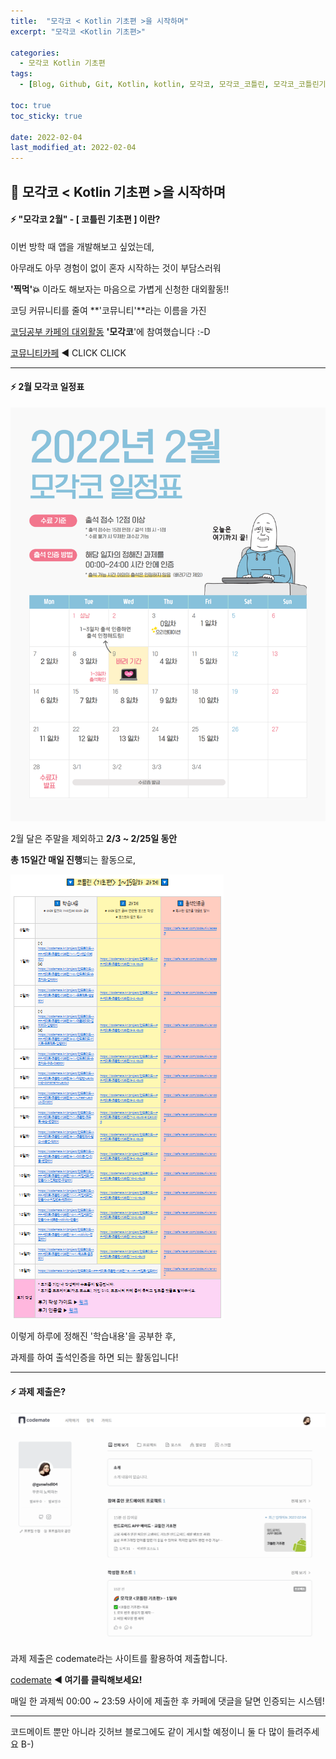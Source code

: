 ```yaml
---
title:  "모각코 < Kotlin 기초편 >을 시작하며"
excerpt: "모각코 <Kotlin 기초편>"

categories:
  - 모각코 Kotlin 기초편
tags:
  - [Blog, Github, Git, Kotlin, kotlin, 모각코, 모각코_코틀린, 모각코_코틀린기초편, 코뮤니티, 대외활동]

toc: true
toc_sticky: true

date: 2022-02-04
last_modified_at: 2022-02-04
---
```


## 🌈 모각코 < Kotlin 기초편 >을 시작하며

#### ⚡ "모각코 2월" - [ 코틀린 기초편 ] 이란?

이번 방학 때 앱을 개발해보고 싶었는데, 

아무래도 아무 경험이 없이 혼자 시작하는 것이 부담스러워 

**'찍먹'💥** 이라도 해보자는 마음으로 가볍게 신청한 대외활동!!

코딩 커뮤니티를 줄여 **'코뮤니티'**라는 이름을 가진 

<u>코딩공부 카페의 대외활동</u> **'모각코**'에 참여했습니다 :-D

[코뮤니티카페](https://cafe.naver.com/codeuniv/60982) ◀ CLICK CLICK

------



#### ⚡ 2월 모각코 일정표

![모각코 일정 달력 최종](https://github.com/2hyunjinn/2hyunjinn.github.io/blob/master/images/2022-02-04-mogakco_0-posting/%EB%AA%A8%EA%B0%81%EC%BD%94%20%EC%9D%BC%EC%A0%95%20%EB%8B%AC%EB%A0%A5%20%EC%B5%9C%EC%A2%85.png?raw=true)

2월 달은 주말을 제외하고 **2/3 ~ 2/25일 동안** 

**총 15일간 매일 진행**되는 활동으로,



![모각코 과제](https://github.com/2hyunjinn/2hyunjinn.github.io/blob/master/images/2022-02-04-mogakco_0-posting/%EB%AA%A8%EA%B0%81%EC%BD%94%20%EA%B3%BC%EC%A0%9C-16439775870321.png?raw=true)



이렇게 하루에 정해진 '학습내용'을 공부한 후, 

과제를 하여 출석인증을 하면 되는 활동입니다!



----



#### ⚡ 과제 제출은?

![과제제출은](https://github.com/2hyunjinn/2hyunjinn.github.io/blob/master/images/2022-02-04-mogakco_0-posting/%EA%B3%BC%EC%A0%9C%EC%A0%9C%EC%B6%9C%EC%9D%80.png?raw=true)



과제 제출은 codemate라는 사이트를 활용하여 제출합니다.

[codemate](https://codemate.kr/@guswlsdl04) **◀ 여기를 클릭해보세요!**

매일 한 과제씩 00:00 ~ 23:59 사이에 제출한 후 카페에 댓글을 달면 인증되는 시스템!



-----



코드메이트 뿐만 아니라 깃허브 블로그에도 같이 게시할 예정이니 둘 다 많이 들려주세요 B-)

